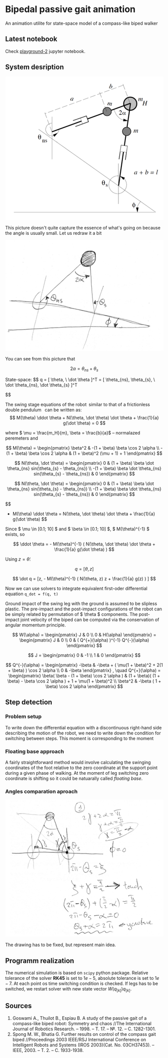 # Bipedal passive gait animation
An animation utilite for state-space model of a compass-like biped walker

## Latest notebook

Check [playground-2](playground-2.ipynb) jupyter notebook.

## System desription

![A Compass-like bipedal robot](img/walker.png)

This picture doesn't quite capture the essence of what's going on because the angle is usually small. Let us redraw it a bit

![A Compass-like bipedal robot](img/walker_redraw.png)

You can see from this picture that

$$
   2 \alpha = \theta_{ns} + \theta_{s}
$$

State-space: 
$$
    q = [ \theta, \ \dot \theta ]^T = [ \theta_{ns}, \theta_{s}, \ \dot \theta_{ns}, \dot \theta_{s} ]^T

$$

The swing stage equations of the robot similar to that of a frictionless double pendulum  can be written as:
$$
    M(\theta) \ddot \theta + N(\theta, \dot \theta) \dot \theta + \frac{1}{a} g(\dot \theta) = 0
$$

where $ \mu = \frac{m_H}{m}, \beta = \frac{b}{a}$ – normalazed peremeters and 

$$
    M(\theta) =
    \begin{pmatrix}
        \beta^2 & -(1 + \beta) \beta \cos 2 \alpha \\
        -(1 + \beta) \beta \cos 2 \alpha & (1 + \beta)^2 (\mu + 1) + 1
    \end{pmatrix}
$$

$$
    N(\theta, \dot \theta) =
    \begin{pmatrix}
        0 & (1 + \beta) \beta \dot \theta_{ns} sin(\theta_{s} - \theta_{ns}) \\
        -(1 + \beta) \beta \dot \theta_{ns} sin(\theta_{s} - \theta_{ns}) & 0
    \end{pmatrix}
$$

$$
    N(\theta, \dot \theta) =
    \begin{pmatrix}
        0 & (1 + \beta) \beta \dot \theta_{ns} sin(\theta_{s} - \theta_{ns}) \\
        -(1 + \beta) \beta \dot \theta_{ns} sin(\theta_{s} - \theta_{ns}) & 0
    \end{pmatrix}
$$

$$
   - M(\theta) \ddot \theta =  N(\theta, \dot \theta) \dot \theta + \frac{1}{a} g(\dot \theta)
$$

Since $ \mu \in [0.1; 10] $ and $ \beta \in [0.1; 10] $, $ M(\theta)^{-1} $ exists, so

$$
     \ddot \theta = - M(\theta)^{-1} ( N(\theta, \dot \theta) \dot \theta + \frac{1}{a} g(\dot \theta) )
$$

Using $` z = \dot \theta `$:

$$
    q = [\theta, z]
$$

$$
    \dot q = [z, - M(\theta)^{-1} ( N(\theta, z) z + \frac{1}{a} g(z) ) ]
$$

Now we can use solvers to integrate equivalent first-oder differential equation `q_dot = f(q, t)`

Ground impact of the swing leg with the ground is assumed to be slipless plastic. The pre-impact and the post-impact configurations of the robot can be simply related by permutation of $ \theta $ components. The post-impact joint velocity of the biped can be computed via the conservation of angular momentum principle.

$$
    W(\alpha) =
    \begin{pmatrix}
        J & 0 \\
        0 & H(\alpha)
    \end{pmatrix} =
    \begin{pmatrix}
        J & 0 \\
        0 & ( Q^{+}(\alpha) )^{-1} Q^{-}(\alpha) 
    \end{pmatrix}
$$

$$
   J =
    \begin{pmatrix}
        0 & -1 \\
        1 & 0
    \end{pmatrix}
$$

$$
    Q^{-}(\alpha) =
    \begin{pmatrix}
        -\beta & -\beta + ( \mu(1 + \beta)^2 + 2(1 + \beta) ) \cos 2 \alpha \\
        0 & -\beta
    \end{pmatrix}
    , \quad
    Q^{+}(\alpha) =
    \begin{pmatrix}
        \beta( \beta - (1 + \beta) \cos 2 \alpha ) & (1 + \beta)( (1 + \beta) - \beta \cos 2 \alpha ) + 1 + \mu(1 + \beta)^2
        \\
        \beta^2 & -\beta ( 1 + \beta) \cos 2 \alpha
    \end{pmatrix}
$$

## Step detection

### Problem setup

To write down the differential equation with a discontinuous right-hand side describing the motion of the robot, we need to write down the condition for switching between steps. This moment is corresponding to the moment

### Floating base approach

A fairly straightforward method would involve calculating the swinging coordinates of the foot relative to the zero coordinate at the support point during a given phase of walking. At the moment of leg switching zero coordinate is shifting so it could be natuarally called *floating base*.

### Angles comparation aproach 

![has to be fixed](img/touch.png)

The drawing has to be fixed, but represent main idea.

## Programm realization

The numerical simulation is based on `scipy` python package. Relative tolerance of the solver **RK45** is set to $1e-5$, absolute tolerance is set to $1e-7$. At each point os time switching condition is checked. If legs has to be switched, we restart solver with new state vector $` W(q_{[k]})q_{[k]} `$.

## Sources
1. Goswami A., Thuilot B., Espiau B. A study of the passive gait of a compass-like biped robot: Symmetry and chaos //The International Journal of Robotics Research. – 1998. – Т. 17. – №. 12. – С. 1282-1301.
2. Spong M. W., Bhatia G. Further results on control of the compass gait biped //Proceedings 2003 IEEE/RSJ International Conference on Intelligent Robots and Systems (IROS 2003)(Cat. No. 03CH37453). – IEEE, 2003. – Т. 2. – С. 1933-1938.
